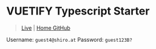# VUETIFY Typescript Starter

> [Live](http://vuetify-ts-starter.example.mikemitterer.at/) | [Home GitHub](https://github.com/MikeMitterer/vuetify-ts-starter)


Username: `guest4@shiro.at`
Password: `guest123B?`  
